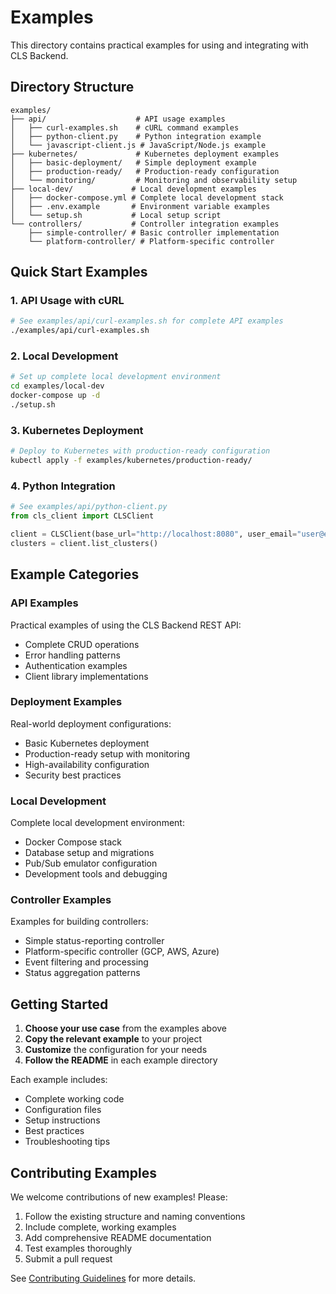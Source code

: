 # Examples

This directory contains practical examples for using and integrating with CLS Backend.

## Directory Structure

```
examples/
├── api/                    # API usage examples
│   ├── curl-examples.sh    # cURL command examples
│   ├── python-client.py    # Python integration example
│   └── javascript-client.js # JavaScript/Node.js example
├── kubernetes/             # Kubernetes deployment examples
│   ├── basic-deployment/   # Simple deployment example
│   ├── production-ready/   # Production-ready configuration
│   └── monitoring/         # Monitoring and observability setup
├── local-dev/             # Local development examples
│   ├── docker-compose.yml # Complete local development stack
│   ├── .env.example       # Environment variable examples
│   └── setup.sh           # Local setup script
└── controllers/           # Controller integration examples
    ├── simple-controller/ # Basic controller implementation
    └── platform-controller/ # Platform-specific controller
```

## Quick Start Examples

### 1. API Usage with cURL

```bash
# See examples/api/curl-examples.sh for complete API examples
./examples/api/curl-examples.sh
```

### 2. Local Development

```bash
# Set up complete local development environment
cd examples/local-dev
docker-compose up -d
./setup.sh
```

### 3. Kubernetes Deployment

```bash
# Deploy to Kubernetes with production-ready configuration
kubectl apply -f examples/kubernetes/production-ready/
```

### 4. Python Integration

```python
# See examples/api/python-client.py
from cls_client import CLSClient

client = CLSClient(base_url="http://localhost:8080", user_email="user@example.com")
clusters = client.list_clusters()
```

## Example Categories

### API Examples

Practical examples of using the CLS Backend REST API:
- Complete CRUD operations
- Error handling patterns
- Authentication examples
- Client library implementations

### Deployment Examples

Real-world deployment configurations:
- Basic Kubernetes deployment
- Production-ready setup with monitoring
- High-availability configuration
- Security best practices

### Local Development

Complete local development environment:
- Docker Compose stack
- Database setup and migrations
- Pub/Sub emulator configuration
- Development tools and debugging

### Controller Examples

Examples for building controllers:
- Simple status-reporting controller
- Platform-specific controller (GCP, AWS, Azure)
- Event filtering and processing
- Status aggregation patterns

## Getting Started

1. **Choose your use case** from the examples above
2. **Copy the relevant example** to your project
3. **Customize** the configuration for your needs
4. **Follow the README** in each example directory

Each example includes:
- Complete working code
- Configuration files
- Setup instructions
- Best practices
- Troubleshooting tips

## Contributing Examples

We welcome contributions of new examples! Please:

1. Follow the existing structure and naming conventions
2. Include complete, working examples
3. Add comprehensive README documentation
4. Test examples thoroughly
5. Submit a pull request

See [Contributing Guidelines](../CONTRIBUTING.md) for more details.